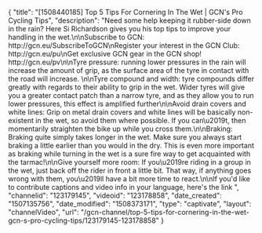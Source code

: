 {
    "title": "[1508440185] Top 5 Tips For Cornering In The Wet | GCN's Pro Cycling Tips",
    "description": "Need some help keeping it rubber-side down in the rain? Here Si Richardson gives you his top tips to improve your handling in the wet.\n\nSubscribe to GCN: http:\/\/gcn.eu\/SubscribeToGCN\nRegister your interest in the GCN Club: http:\/\/gcn.eu\/pu\nGet exclusive GCN gear in the GCN shop! http:\/\/gcn.eu\/pv\n\nTyre pressure: running lower pressures in the rain will increase the amount of grip, as the surface area of the tyre in contact with the road will increase. \n\nTyre compound and width: tyre compounds differ greatly with regards to their ability to grip in the wet. Wider tyres will give you a greater contact patch than a narrow tyre, and as they allow you to run lower pressures, this effect is amplified further\n\nAvoid drain covers and white lines: Grip on metal drain covers and white lines will be basically non-existent in the wet, so avoid them where possible. If you can\u2019t, then momentarily straighten the bike up while you cross them.\n\nBraking: Braking quite simply takes longer in the wet. Make sure you always start braking a little earlier than you would in the dry. This is even more important as braking while turning in the wet is a sure fire way to get acquainted with the tarmac!\n\nGive yourself more room: If you\u2019re riding in a group in the wet, just back off the rider in front a little bit. That way, if anything goes wrong with them, you\u2019ll have a bit more time to react.\n\nIf you'd like to contribute captions and video info in your language, here's the link ",
    "channelid": "123179145",
    "videoid": "123178858",
    "date_created": "1507135756",
    "date_modified": "1508373171",
    "type": "captivate",
    "layout": "channelVideo",
    "url": "\/gcn-channel\/top-5-tips-for-cornering-in-the-wet-gcn-s-pro-cycling-tips\/123179145-123178858"
}